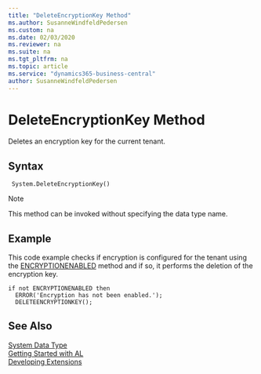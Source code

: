 ```yaml
---
title: "DeleteEncryptionKey Method"
ms.author: SusanneWindfeldPedersen
ms.custom: na
ms.date: 02/03/2020
ms.reviewer: na
ms.suite: na
ms.tgt_pltfrm: na
ms.topic: article
ms.service: "dynamics365-business-central"
author: SusanneWindfeldPedersen
---
```

[//]: # (START>DO_NOT_EDIT)
[//]: # (IMPORTANT:Do not edit any of the content between here and the END>DO_NOT_EDIT.)
[//]: # (Any modifications should be made in the .xml files in the ModernDev repo.)
# DeleteEncryptionKey Method
Deletes an encryption key for the current tenant.


## Syntax
```
 System.DeleteEncryptionKey()
```
> [!NOTE]  
> This method can be invoked without specifying the data type name.  



[//]: # (IMPORTANT: END>DO_NOT_EDIT)

## Example  
 This code example checks if encryption is configured for the tenant using the [ENCRYPTIONENABLED](../../methods-auto/system/system-encryptionenabled-method.md) method and if so, it performs the deletion of the encryption key.  

```  
if not ENCRYPTIONENABLED then  
  ERROR('Encryption has not been enabled.');  
  DELETEENCRYPTIONKEY();  
```

## See Also
[System Data Type](system-data-type.md)  
[Getting Started with AL](../../devenv-get-started.md)  
[Developing Extensions](../../devenv-dev-overview.md)